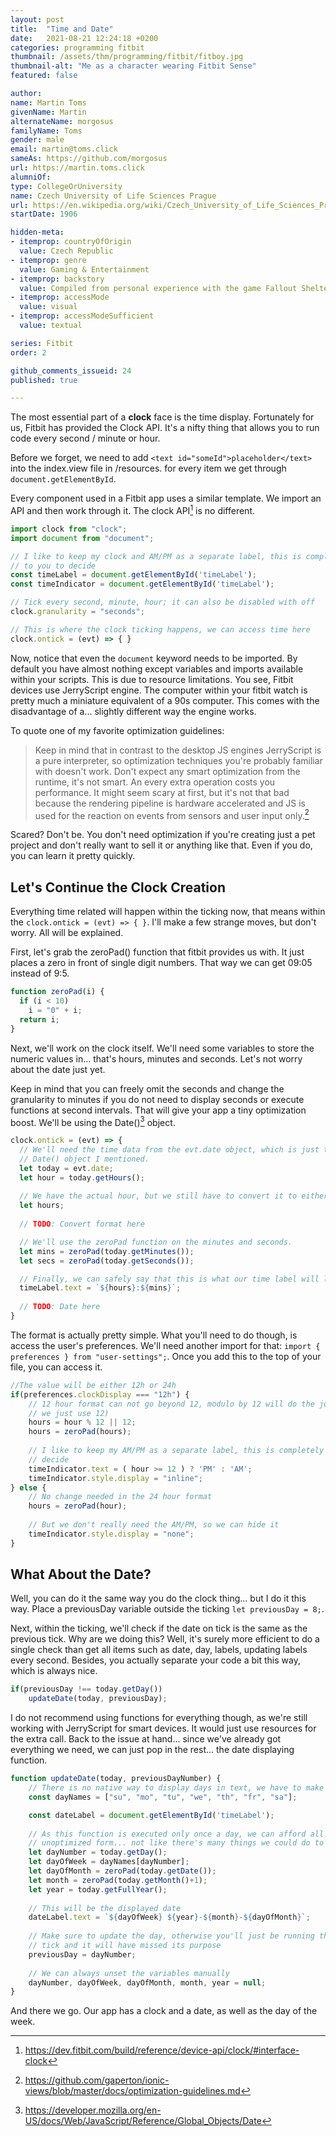 ```yaml
---
layout: post
title:  "Time and Date"
date:   2021-08-21 12:24:18 +0200
categories: programming fitbit
thumbnail: /assets/thm/programming/fitbit/fitboy.jpg
thumbnail-alt: "Me as a character wearing Fitbit Sense"
featured: false

author:
name: Martin Toms
givenName: Martin
alternateName: morgosus
familyName: Toms
gender: male
email: martin@toms.click
sameAs: https://github.com/morgosus
url: https://martin.toms.click
alumniOf:
type: CollegeOrUniversity
name: Czech University of Life Sciences Prague
url: https://en.wikipedia.org/wiki/Czech_University_of_Life_Sciences_Prague
startDate: 1906

hidden-meta:
- itemprop: countryOfOrigin
  value: Czech Republic
- itemprop: genre
  value: Gaming & Entertainment
- itemprop: backstory
  value: Compiled from personal experience with the game Fallout Shelter Online
- itemprop: accessMode
  value: visual
- itemprop: accessModeSufficient
  value: textual

series: Fitbit
order: 2

github_comments_issueid: 24
published: true

---
```


The most essential part of a **clock** face is the time display. Fortunately for us, Fitbit has provided the Clock API. It's a nifty thing that allows you to run code every second / minute or hour.

Before we forget, we need to add `<text id="someId">placeholder</text>` into the index.view file in /resources. for every item we get through `document.getElementById`.

Every component used in a Fitbit app uses a similar template. We import an API and then work through it. The clock API[^1] is no different.

```javascript
import clock from "clock";
import document from "document";

// I like to keep my clock and AM/PM as a separate label, this is completely up 
// to you to decide
const timeLabel = document.getElementById('timeLabel');
const timeIndicator = document.getElementById('timeLabel');

// Tick every second, minute, hour; it can also be disabled with off
clock.granularity = "seconds";

// This is where the clock ticking happens, we can access time here
clock.ontick = (evt) => { }
```

Now, notice that even the `document` keyword needs to be imported. By default you have almost nothing except variables and imports available within your scripts. This is due to resource limitations. You see, Fitbit devices use JerryScript engine. The computer within your fitbit watch is pretty much a miniature equivalent of a 90s computer. This comes with the disadvantage of a... slightly different way the engine works. 

To quote one of my favorite optimization guidelines:

> Keep in mind that in contrast to the desktop JS engines JerryScript is a pure interpreter, so optimization techniques you're probably familiar with doesn't work. Don't expect any smart optimization from the runtime, it's not smart. An every extra operation costs you performance. It might seem scary at first, but it's not that bad because the rendering pipeline is hardware accelerated and JS is used for the reaction on events from sensors and user input only.[^2]

Scared? Don't be. You don't need optimization if you're creating just a pet project and don't really want to sell it or anything like that. Even if you do, you can learn it pretty quickly.

## Let's Continue the Clock Creation

Everything time related will happen within the ticking now, that means within the `clock.ontick = (evt) => { }`. I'll make a few strange moves, but don't worry. All will be explained.

First, let's grab the zeroPad() function that fitbit provides us with. It just places a zero in front of single digit numbers. That way we can get 09:05 instead of 9:5.
```javascript
function zeroPad(i) {
  if (i < 10)
    i = "0" + i;
  return i;
}
```

Next, we'll work on the clock itself. We'll need some variables to store the numeric values in... that's hours, minutes and seconds. Let's not worry about the date just yet.

Keep in mind that you can freely omit the seconds and change the granularity to minutes if you do not need to display seconds or execute functions at second intervals. That will give your app a tiny optimization boost. We'll be using the Date()[^3] object.

```javascript
clock.ontick = (evt) => {
  // We'll need the time data from the evt.date object, which is just the regular 
  // Date() object I mentioned.
  let today = evt.date;
  let hour = today.getHours();
  
  // We have the actual hour, but we still have to convert it to either 12h or 24h format
  let hours;
  
  // TODO: Convert format here

  // We'll use the zeroPad function on the minutes and seconds.
  let mins = zeroPad(today.getMinutes());
  let secs = zeroPad(today.getSeconds());

  // Finally, we can safely say that this is what our time label will look like: hh:mm
  timeLabel.text = `${hours}:${mins}`;
  
  // TODO: Date here
}
```

The format is actually pretty simple. What you'll need to do though, is access the user's preferences. We'll need another import for that: `import { preferences } from "user-settings";`. Once you add this to the top of your file, you can access it.

```javascript
//The value will be either 12h or 24h
if(preferences.clockDisplay === "12h") {
    // 12 hour format can not go beyond 12, modulo by 12 will do the job. If it's 0 (24, 
    // we just use 12)
    hours = hour % 12 || 12;
    hours = zeroPad(hours);
    
    // I like to keep my AM/PM as a separate label, this is completely up to you to 
    // decide
    timeIndicator.text = ( hour >= 12 ) ? 'PM' : 'AM';
    timeIndicator.style.display = "inline";
} else {
    // No change needed in the 24 hour format
    hours = zeroPad(hour);
    
    // But we don't really need the AM/PM, so we can hide it
    timeIndicator.style.display = "none";
}
```

## What About the Date?

Well, you can do it the same way you do the clock thing... but I do it this way. Place a previousDay variable outside the ticking `let previousDay = 8;`.

Next, within the ticking, we'll check if the date on tick is the same as the previous tick. Why are we doing this? Well, it's surely more efficient to do a single check than get all items such as date, day, labels, updating labels every second. Besides, you actually separate your code a bit this way, which is always nice.

```javascript
if(previousDay !== today.getDay())
    updateDate(today, previousDay);
```

I do not recommend using functions for everything though, as we're still working with JerryScript for smart devices. It would just use resources for the extra call. Back to the issue at hand... since we've already got everything we need, we can just pop in the rest... the date displaying function.

```javascript
function updateDate(today, previousDayNumber) {
    // There is no native way to display days in text, we have to make our own
    const dayNames = ["su", "mo", "tu", "we", "th", "fr", "sa"];

    const dateLabel = document.getElementById('timeLabel');
    
    // As this function is executed only once a day, we can afford all of this even in an 
    // unoptimized form... not like there's many things we could do to improve this.    
    let dayNumber = today.getDay();
    let dayOfWeek = dayNames[dayNumber];
    let dayOfMonth = zeroPad(today.getDate());
    let month = zeroPad(today.getMonth()+1);
    let year = today.getFullYear();
    
    // This will be the displayed date
    dateLabel.text = `${dayOfWeek} ${year}-${month}-${dayOfMonth}`;
    
    // Make sure to update the day, otherwise you'll just be running this function every 
    // tick and it will have missed its purpose
    previousDay = dayNumber;
    
    // We can always unset the variables manually
    dayNumber, dayOfWeek, dayOfMonth, month, year = null;
}
```

And there we go. Our app has a clock and a date, as well as the day of the week.

[^1]: https://dev.fitbit.com/build/reference/device-api/clock/#interface-clock
[^2]: https://github.com/gaperton/ionic-views/blob/master/docs/optimization-guidelines.md
[^3]: https://developer.mozilla.org/en-US/docs/Web/JavaScript/Reference/Global_Objects/Date